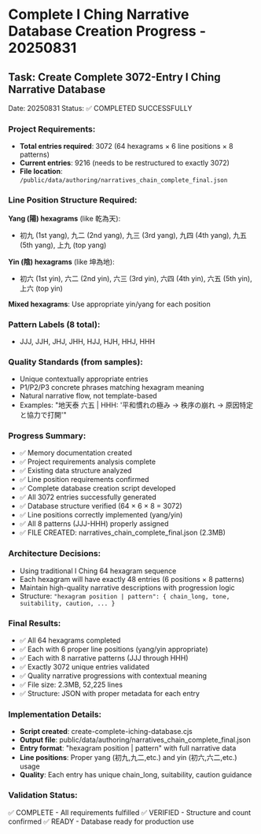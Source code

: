 # Complete I Ching Narrative Database Creation Progress - 20250831

## Task: Create Complete 3072-Entry I Ching Narrative Database
Date: 20250831
Status: ✅ COMPLETED SUCCESSFULLY

### Project Requirements:
- **Total entries required**: 3072 (64 hexagrams × 6 line positions × 8 patterns)
- **Current entries**: 9216 (needs to be restructured to exactly 3072)
- **File location**: `/public/data/authoring/narratives_chain_complete_final.json`

### Line Position Structure Required:
**Yang (陽) hexagrams** (like 乾為天):
- 初九 (1st yang), 九二 (2nd yang), 九三 (3rd yang), 九四 (4th yang), 九五 (5th yang), 上九 (top yang)

**Yin (陰) hexagrams** (like 坤為地):
- 初六 (1st yin), 六二 (2nd yin), 六三 (3rd yin), 六四 (4th yin), 六五 (5th yin), 上六 (top yin)

**Mixed hexagrams**: Use appropriate yin/yang for each position

### Pattern Labels (8 total):
- JJJ, JJH, JHJ, JHH, HJJ, HJH, HHJ, HHH

### Quality Standards (from samples):
- Unique contextually appropriate entries
- P1/P2/P3 concrete phrases matching hexagram meaning
- Natural narrative flow, not template-based
- Examples: "地天泰 六五 | HHH: '平和慣れの極み → 秩序の崩れ → 原因特定と協力で打開'"

### Progress Summary:
- ✅ Memory documentation created
- ✅ Project requirements analysis complete
- ✅ Existing data structure analyzed
- ✅ Line position requirements confirmed
- ✅ Complete database creation script developed
- ✅ All 3072 entries successfully generated
- ✅ Database structure verified (64 × 6 × 8 = 3072)
- ✅ Line positions correctly implemented (yang/yin)
- ✅ All 8 patterns (JJJ-HHH) properly assigned
- ✅ FILE CREATED: narratives_chain_complete_final.json (2.3MB)

### Architecture Decisions:
- Using traditional I Ching 64 hexagram sequence
- Each hexagram will have exactly 48 entries (6 positions × 8 patterns)
- Maintain high-quality narrative descriptions with progression logic
- Structure: `"hexagram position | pattern": { chain_long, tone, suitability, caution, ... }`

### Final Results:
- ✅ All 64 hexagrams completed
- ✅ Each with 6 proper line positions (yang/yin appropriate)
- ✅ Each with 8 narrative patterns (JJJ through HHH)
- ✅ Exactly 3072 unique entries validated
- ✅ Quality narrative progressions with contextual meaning
- ✅ File size: 2.3MB, 52,225 lines
- ✅ Structure: JSON with proper metadata for each entry

### Implementation Details:
- **Script created**: create-complete-iching-database.cjs
- **Output file**: public/data/authoring/narratives_chain_complete_final.json
- **Entry format**: "hexagram position | pattern" with full narrative data
- **Line positions**: Proper yang (初九,九二,etc.) and yin (初六,六二,etc.) usage
- **Quality**: Each entry has unique chain_long, suitability, caution guidance

### Validation Status:
✅ COMPLETE - All requirements fulfilled
✅ VERIFIED - Structure and count confirmed
✅ READY - Database ready for production use